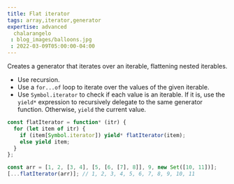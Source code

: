 ```yaml
---
title: Flat iterator
tags: array,iterator,generator
expertise: advanced
  chalarangelo
 : blog_images/balloons.jpg
 : 2022-03-09T05:00:00-04:00
---
```


Creates a generator that iterates over an iterable, flattening nested iterables.

- Use recursion.
- Use a `for...of` loop to iterate over the values of the given iterable.
- Use `Symbol.iterator` to check if each value is an iterable. If it is, use the `yield*` expression to recursively delegate to the same generator function. Otherwise, `yield` the current value.

```js
const flatIterator = function* (itr) {
  for (let item of itr) {
    if (item[Symbol.iterator]) yield* flatIterator(item);
    else yield item;
  }
};
```

```js
const arr = [1, 2, [3, 4], [5, [6, [7], 8]], 9, new Set([10, 11])];
[...flatIterator(arr)]; // 1, 2, 3, 4, 5, 6, 7, 8, 9, 10, 11
```
